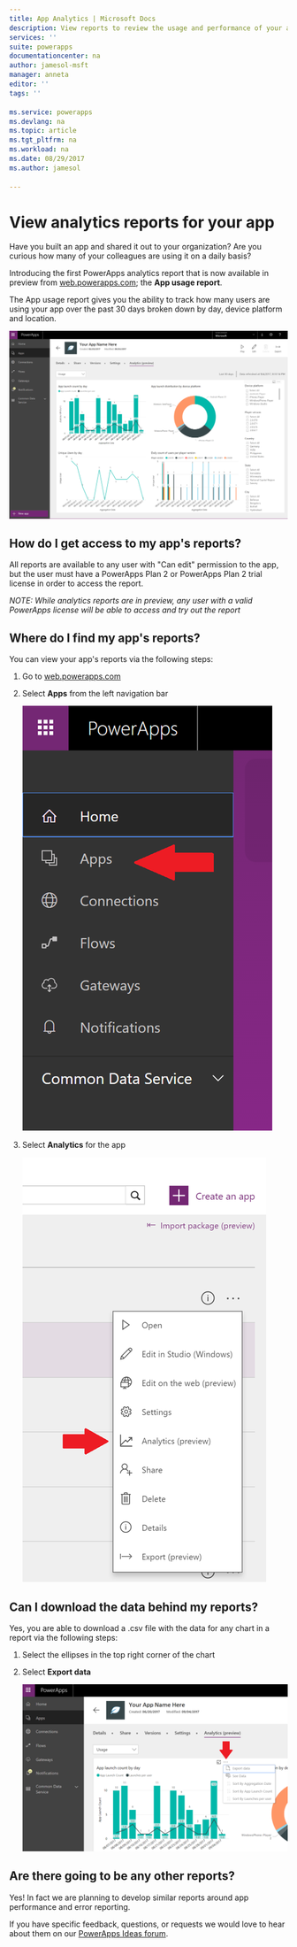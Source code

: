 ```yaml
---
title: App Analytics | Microsoft Docs
description: View reports to review the usage and performance of your app.
services: ''
suite: powerapps
documentationcenter: na
author: jamesol-msft
manager: anneta
editor: ''
tags: ''

ms.service: powerapps
ms.devlang: na
ms.topic: article
ms.tgt_pltfrm: na
ms.workload: na
ms.date: 08/29/2017
ms.author: jamesol

---
```

# View analytics reports for your app
Have you built an app and shared it out to your organization?  Are you curious how many of your colleagues are using it on a daily basis?

Introducing the first  PowerApps analytics report that is now available in preview from [web.powerapps.com][1]; the **App usage report**.

The App usage report gives you the ability to track how many users are using your app over the past 30 days broken down by day, device platform and location.

![App usage report](./media/app-analytics/analytics.png)

## How do I get access to my app's reports?
All reports are available to any user with "Can edit" permission to the app, but the user must have a PowerApps Plan 2 or PowerApps Plan 2 trial license in order to access the report.

*NOTE: While analytics reports are in preview, any user with a valid PowerApps license will be able to access and try out the report*

## Where do I find my app's reports?
You can view your app's reports via the following steps:

1. Go to [web.powerapps.com][1]
2. Select **Apps** from the left navigation bar
   
    ![Left navigation bar](./media/app-analytics/left-nav.png)
3. Select **Analytics** for the app
   
    ![Analytics entry point](./media/app-analytics/analytics-entry-point.png)

## Can I download the data behind my reports?
Yes, you are able to download a .csv file with the data for any chart in a report via the following steps:

1. Select the ellipses in the top right corner of the chart
2. Select **Export data**
   
    ![Download chart data](./media/app-analytics/analytics-download.png)

## Are there going to be any other reports?
Yes! In fact we are planning to develop similar reports around app performance and error reporting.

If you have specific feedback, questions, or requests we would love to hear about them on our [PowerApps Ideas forum][2].

[1]: https://web.powerapps.com
[2]: https://powerusers.microsoft.com/t5/PowerApps-Ideas/idb-p/PowerAppsIdeas

